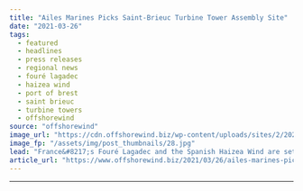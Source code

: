 ```yaml
---
title: "Ailes Marines Picks Saint-Brieuc Turbine Tower Assembly Site"
date: "2021-03-26"
tags: 
  - featured
  - headlines
  - press releases
  - regional news
  - fouré lagadec
  - haizea wind
  - port of brest
  - saint brieuc
  - turbine towers
  - offshorewind
source: "offshorewind"
image_url: "https://cdn.offshorewind.biz/wp-content/uploads/sites/2/2021/03/26105002/Saint-Brieuc-Picks-Turbine-Tower-Assembly-Site.jpg"
image_fp: "/assets/img/post_thumbnails/28.jpg"
lead: "France&#8217;s Fouré Lagadec and the Spanish Haizea Wind are set to assemble the 62"
article_url: "https://www.offshorewind.biz/2021/03/26/ailes-marines-picks-saint-brieuc-turbine-tower-assembly-site/"
---
```


---
